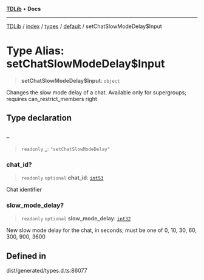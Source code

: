 [**TDLib**](../../../../../../README.md) • **Docs**

***

[TDLib](../../../../../../modules.md) / [index](../../../../../README.md) / [types](../../../README.md) / [default](../README.md) / setChatSlowModeDelay$Input

# Type Alias: setChatSlowModeDelay$Input

> **setChatSlowModeDelay$Input**: `object`

Changes the slow mode delay of a chat. Available only for supergroups; requires can_restrict_members right

## Type declaration

### \_

> `readonly` **\_**: `"setChatSlowModeDelay"`

### chat\_id?

> `readonly` `optional` **chat\_id**: [`int53`](int53-1.md)

Chat identifier

### slow\_mode\_delay?

> `readonly` `optional` **slow\_mode\_delay**: [`int32`](int32-1.md)

New slow mode delay for the chat, in seconds; must be one of 0, 10, 30, 60, 300, 900, 3600

## Defined in

dist/generated/types.d.ts:86077
